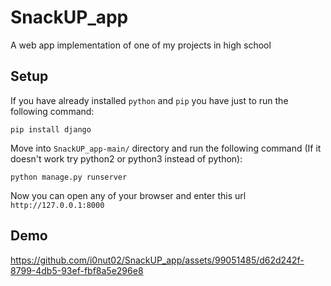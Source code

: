 # SnackUP_app
A web app implementation of one of my projects in high school

## Setup
If you have already installed `python` and `pip` you have just to run the following command:
```
pip install django
```

Move into `SnackUP_app-main/` directory and run the following command (If it doesn't work try python2 or python3 instead of python):
```
python manage.py runserver
```
Now you can open any of your browser and enter this url `http://127.0.0.1:8000`

## Demo 
https://github.com/i0nut02/SnackUP_app/assets/99051485/d62d242f-8799-4db5-93ef-fbf8a5e296e8
